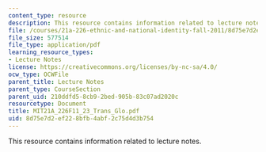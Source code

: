 ```yaml
---
content_type: resource
description: This resource contains information related to lecture notes.
file: /courses/21a-226-ethnic-and-national-identity-fall-2011/8d75e7d2ef228bfb4abf2c75d4d3b754_MIT21A_226F11_23_Trans_Glo.pdf
file_size: 577514
file_type: application/pdf
learning_resource_types:
- Lecture Notes
license: https://creativecommons.org/licenses/by-nc-sa/4.0/
ocw_type: OCWFile
parent_title: Lecture Notes
parent_type: CourseSection
parent_uid: 210ddfd5-8cb9-2bed-905b-83c07ad2020c
resourcetype: Document
title: MIT21A_226F11_23_Trans_Glo.pdf
uid: 8d75e7d2-ef22-8bfb-4abf-2c75d4d3b754
---
```

This resource contains information related to lecture notes.